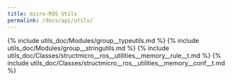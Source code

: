 ```yaml
---
title: micro-ROS Utils
permalink: /docs/api/utils/
---
```


{% include utils_doc/Modules/group__typeutils.md %}
{% include utils_doc/Modules/group__stringutils.md %}
{% include utils_doc/Classes/structmicro__ros__utilities__memory__rule__t.md %}
{% include utils_doc/Classes/structmicro__ros__utilities__memory__conf__t.md %}